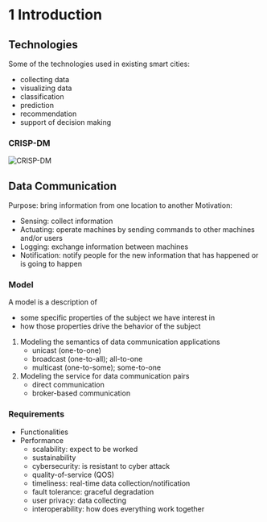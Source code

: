 # 1 Introduction

## Technologies

Some of the technologies used in existing smart cities:

- collecting data
- visualizing data
- classification
- prediction
- recommendation
- support of decision making

### CRISP-DM

![CRISP-DM](CRISP-DM.png)

## Data Communication

Purpose: bring information from one location to another
Motivation:

- Sensing: collect information
- Actuating: operate machines by sending commands to other machines and/or users
- Logging: exchange information between machines
- Notification: notify people for the new information that has happened or is going to happen

### Model

A model is a description of

- some specific properties of the subject we have interest in
- how those properties drive the behavior of the subject

1. Modeling the semantics of data communication applications
	- unicast (one-to-one)
	- broadcast (one-to-all); all-to-one
	- multicast (one-to-some); some-to-one
2. Modeling the service for data communication pairs
	- direct communication
	- broker-based communication

### Requirements

- Functionalities
- Performance
	- scalability: expect to be worked
	- sustainability
	- cybersecurity: is resistant to cyber attack
	- quality-of-service (QOS)
	- timeliness: real-time data collection/notification
	- fault tolerance: graceful degradation
	- user privacy: data collecting
	- interoperability: how does everything work together
